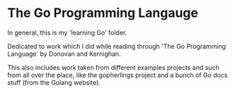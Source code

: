 # The Go Programming Langauge

In general, this is my 'learning Go' folder.

Dedicated to work which I did while reading through 'The Go Programming Language' by Donovan and Kernighan.

This also includes work taken from different examples projects and such from
all over the place, like the gopherlings project and a bunch of Go docs stuff
(from the Golang website).

